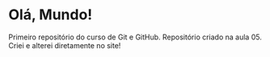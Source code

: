 # Olá, Mundo!
 Primeiro repositório do curso de Git e GitHub.
 Repositório criado na aula 05.
 Criei e alterei diretamente no site!
